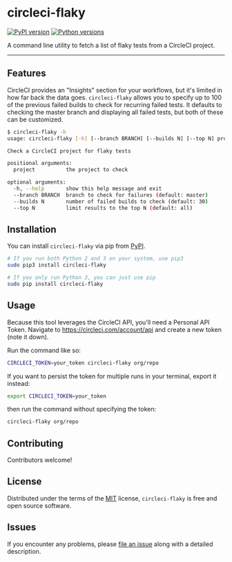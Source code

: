 # circleci-flaky

[![PyPI version](https://img.shields.io/pypi/v/circleci-flaky.svg)](https://pypi.org/project/circleci-flaky) [![Python versions](https://img.shields.io/pypi/pyversions/circleci-flaky.svg)](https://pypi.org/project/circleci-flaky)

A command line utility to fetch a list of flaky tests from a CircleCI project.

---

## Features

CircleCI provides an "Insights" section for your workflows, but it's limited in how far back the data goes. `circleci-flaky` allows you to specify up to 100 of the previous failed builds to check for recurring failed tests. It defaults to checking the master branch and displaying all failed tests, but both of these can be customized.

```sh
$ circleci-flaky -h
usage: circleci-flaky [-h] [--branch BRANCH] [--builds N] [--top N] project

Check a CircleCI project for flaky tests

positional arguments:
  project          the project to check

optional arguments:
  -h, --help       show this help message and exit
  --branch BRANCH  branch to check for failures (default: master)
  --builds N       number of failed builds to check (default: 30)
  --top N          limit results to the top N (default: all)
```

## Installation

You can install `circleci-flaky` via pip from [PyPI][pypi].

```sh
# If you run both Python 2 and 3 on your system, use pip3
sudo pip3 install circleci-flaky

# If you only run Python 3, you can just use pip
sudo pip install circleci-flaky
```

## Usage

Because this tool leverages the CircleCI API, you'll need a Personal API Token.
Navigate to https://circleci.com/account/api and create a new token (note it
down).

Run the command like so:

```sh
CIRCLECI_TOKEN=your_token circleci-flaky org/repo
```

If you want to persist the token for multiple runs in your terminal, export it instead:

```sh
export CIRCLECI_TOKEN=your_token
```

then run the command without specifying the token:

```sh
circleci-flaky org/repo
```

## Contributing

Contributors welcome!

## License

Distributed under the terms of the [MIT](/LICENSE) license, `circleci-flaky` is free and open source software.

## Issues

If you encounter any problems, please [file an issue](new-issue) along with a detailed description.

[pypi]: https://pypi.org/project/circleci-flaky/
[new-issue]: https://github.com/ryanwilsonperkin/circleci-flaky/issues/new
